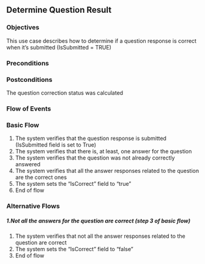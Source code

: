 ## Determine Question Result

### Objectives
This use case describes how to determine if a question response is correct when it’s submitted (IsSubmitted = TRUE)

### Preconditions

### Postconditions
The question correction status was calculated

### Flow of Events

### Basic Flow 
   1. The system verifies that the question response is submitted (IsSubmitted field is set to True)
   2. The system verifies that there is, at least, one answer for the question
   3. The system verifies that the question was not already correctly answered 
   4. The system verifies that all the answer responses related to the question are the correct ones
   5. The system sets the “IsCorrect” field to “true”
   6. End of flow

### Alternative Flows

##### 1.Not all the answers for the question are correct (step 3 of basic flow)
   1. The system verifies that not all the answer responses related to the question are correct
   2. The system sets the “IsCorrect” field to “false” 
   3. End of flow
